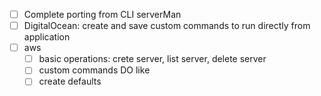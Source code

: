 - [ ] Complete porting from CLI serverMan
- [ ] DigitalOcean: create and save custom commands to run directly from application
- [ ] aws
  - [ ] basic operations: crete server, list server, delete server
  - [ ] custom commands DO like
  - [ ] create defaults